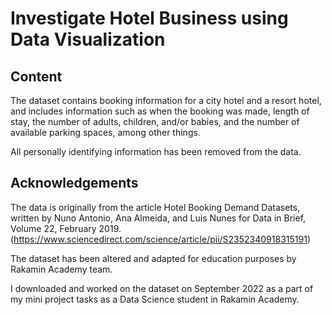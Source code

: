 # Investigate Hotel Business using Data Visualization

## Content
The dataset contains booking information for a city hotel and a resort hotel, and includes information such as when the booking was made, length of stay, the number of adults, children, and/or babies, and the number of available parking spaces, among other things.

All personally identifying information has been removed from the data.

## Acknowledgements
The data is originally from the article Hotel Booking Demand Datasets, written by Nuno Antonio, Ana Almeida, and Luis Nunes for Data in Brief, Volume 22, February 2019. (https://www.sciencedirect.com/science/article/pii/S2352340918315191)

The dataset has been altered and adapted for education purposes by Rakamin Academy team.

I downloaded and worked on the dataset on September 2022 as a part of my mini project tasks as a Data Science student in Rakamin Academy.
